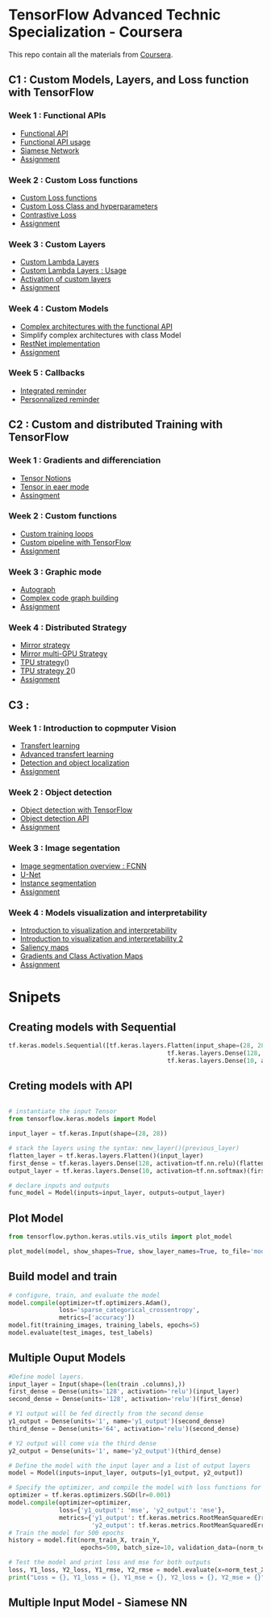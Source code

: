 # TensorFlow Advanced Technic Specialization - Coursera

This repo contain all the materials from [Coursera](https://www.coursera.org/specializations/tensorflow-advanced-techniques).

## C1 :  Custom Models, Layers, and Loss function with TensorFlow

### Week 1 : Functional APIs

- [Functional API](./C1/week_1/C1_W1_Lab_1_functional-practice.ipynb)
- [Functional API usage](./C1/week_1/C1_W1_Lab_2_multi-output.ipynb)
- [Siamese Network](./C1/week_1/C1_W1_Lab_3_siamese-network.ipynb)
- [Assignment](./C1/week_1/C1W1_Assignment.ipynb)


### Week 2 : Custom Loss functions

- [Custom Loss functions](./C1/week_2/C1_W2_Lab_1_huber-loss.ipynb)
- [Custom Loss Class and hyperparameters](./C1/week_2/C1_W2_Lab_2_huber-object-loss.ipynb)
- [Contrastive Loss](./C1/week_2/C1_W1_Lab_3_siamese-network.ipynb)
- [Assignment](./C1/week_2/C1W2_Assignment.ipynb)



### Week 3 : Custom Layers

- [Custom Lambda Layers](./C1/week_3/C1_W3_Lab_1_lambda-layer.ipynb)
- [Custom Lambda Layers : Usage](./C1/week_3/C1_W3_Lab_2_custom-dense-layer.ipynb)
- [Activation of custom layers](./C1/week_3/C1_W3_Lab_3_custom-layer-activation.ipynb)
- [Assignment](./C1/week_3/C1W3_Assignment.ipynb)


### Week 4 : Custom Models

- [Complex architectures with the functional API](./C1/week_4/C1_W4_Lab_1_basic-model.ipynb )
- Simplify complex architectures with class Model
- [RestNet implementation](./C1/week_4/C1_W4_Lab_2_resnet-example.ipynb)
- [Assignment](./C1/week_4/C1W4_Assignment.ipynb)


### Week 5 : Callbacks

- [Integrated reminder](./C1/week_5/C1_W5_Lab_1_exploring-callbacks.ipynb)
- [Personnalized reminder](./C1/week_5/C1_W5_Lab_2_custom-callbacks.ipynb)

## C2 : Custom and distributed  Training with TensorFlow

### Week 1 : Gradients and differenciation 

- [Tensor Notions](./C2/week_1/C2_W1_Lab_1_basic-tensors.ipynb)
- [Tensor in eaer mode](./C2/week_1/C2_W1_Lab_2_gradient-tape-basics.ipynb)
- [Assingment](./C2/week_1/C2W1_Assignment.ipynb)

### Week 2 : Custom functions

- [Custom training loops](./C2/week_2/C2_W2_Lab_1_training-basics.ipynb)
- [Custom pipeline with TensorFlow](./C2/week_2/C2_W2_Lab_2_training-categorical.ipynb)
- [Assignment](./C2/week_2/C2W2_Assignment.ipynb)

### Week 3 : Graphic mode

- [Autograph](./C2/week_3/C2_W3_Lab_1_autograph-basics.ipynb)
- [Complex code graph building](./C2/week_3/C2_W3_Lab_2-graphs-for-complex-code.ipynb)
- [Assignment](./C2/week_3/C2W3_Assignment.ipynb)

### Week 4 : Distributed Strategy

- [Mirror strategy](./C2/week_4/C2_W4_Lab_1_basic-mirrored-strategy.ipynb)
- [Mirror multi-GPU Strategy](./C2/week_4/C2_W4_Lab_2_multi-GPU-mirrored-strategy.ipynb)
- [TPU strategy](./C2/week_4/C2_W4_Lab_3_using-TPU-strategy.ipynb)()
- [TPU strategy 2](./C2/week_4/C2_W4_Lab_4_one-device-strategy.ipynb)()
- [Assignment](./C2/week_4/C2W4_Assignment.ipynb)

## C3 : 

### Week 1 : Introduction to copmputer Vision

- [Transfert learning](./C3/week_1/C3_W1_Lab_1_transfer_learning_cats_dogs.ipynb)
- [Advanced transfert learning](./C3/week_1/C3_W1_Lab_2_Transfer_Learning_CIFAR_10.ipynb)
- [Detection and object localization](./C3/week_1/C3_W1_Lab_3_Object_Localization.ipynb)
- [Assignment](./C3/week_1/C3W1_Assignment.ipynb)

### Week 2 : Object detection

- [Object detection with TensorFlow](./C3/week_2/C3_W2_Lab_1_Simple_Object_Detection.ipynb)
- [Object detection API](./C3/week_2/C3_W2_Lab_2_Object_Detection.ipynb)
- [Assignment](./C3/week_2/C3W2_Assignment.ipynb)

### Week 3 : Image segentation

- [Image segmentation overview : FCNN](./C3/week_3/C3_W3_Lab_1_VGG16-FCN8-CamVid.ipynb)
- [U-Net](./C3/week_3/C3_W3_Lab_2_OxfordPets_UNet.ipynb)
- [Instance segmentation](./C3/week_3/C3_W3_Lab_3_Mask_RCNN_ImageSegmentation.ipynb)
- [Assignment](./C3/week_3/C3W3_Assignment.ipynb)

### Week 4 : Models visualization and interpretability

- [Introduction to visualization and interpretability](./C3/week_4/)
- [Introduction to visualization and interpretability 2](./C3/week_4/)
- [Saliency maps](./C3/week_4/)
- [Gradients and Class Activation Maps](./C3/week_4/)
- [Assignment](./C3/week_4/)



# Snipets

## Creating models with Sequential

```python
tf.keras.models.Sequential([tf.keras.layers.Flatten(input_shape=(28, 28)),
                                            tf.keras.layers.Dense(128, activation=tf.nn.relu),
                                            tf.keras.layers.Dense(10, activation=tf.nn.softmax)])
```

## Creting models with API

```python

# instantiate the input Tensor
from tensorflow.keras.models import Model

input_layer = tf.keras.Input(shape=(28, 28))

# stack the layers using the syntax: new_layer()(previous_layer)
flatten_layer = tf.keras.layers.Flatten()(input_layer)
first_dense = tf.keras.layers.Dense(128, activation=tf.nn.relu)(flatten_layer)
output_layer = tf.keras.layers.Dense(10, activation=tf.nn.softmax)(first_dense)

# declare inputs and outputs
func_model = Model(inputs=input_layer, outputs=output_layer)
```


## Plot Model

```python
from tensorflow.python.keras.utils.vis_utils import plot_model

plot_model(model, show_shapes=True, show_layer_names=True, to_file='model.png')
```

## Build model and train

```python
# configure, train, and evaluate the model
model.compile(optimizer=tf.optimizers.Adam(),
              loss='sparse_categorical_crossentropy',
              metrics=['accuracy'])
model.fit(training_images, training_labels, epochs=5)
model.evaluate(test_images, test_labels)
```
## Multiple Ouput Models

```python
#Define model layers.
input_layer = Input(shape=(len(train .columns),))
first_dense = Dense(units='128', activation='relu')(input_layer)
second_dense = Dense(units='128', activation='relu')(first_dense)

# Y1 output will be fed directly from the second dense
y1_output = Dense(units='1', name='y1_output')(second_dense)
third_dense = Dense(units='64', activation='relu')(second_dense)

# Y2 output will come via the third dense
y2_output = Dense(units='1', name='y2_output')(third_dense)

# Define the model with the input layer and a list of output layers
model = Model(inputs=input_layer, outputs=[y1_output, y2_output])

# Specify the optimizer, and compile the model with loss functions for both outputs
optimizer = tf.keras.optimizers.SGD(lr=0.001)
model.compile(optimizer=optimizer,
              loss={'y1_output': 'mse', 'y2_output': 'mse'},
              metrics={'y1_output': tf.keras.metrics.RootMeanSquaredError(),
                       'y2_output': tf.keras.metrics.RootMeanSquaredError()})
# Train the model for 500 epochs
history = model.fit(norm_train_X, train_Y,
                    epochs=500, batch_size=10, validation_data=(norm_test_X, test_Y))

# Test the model and print loss and mse for both outputs
loss, Y1_loss, Y2_loss, Y1_rmse, Y2_rmse = model.evaluate(x=norm_test_X, y=test_Y)
print("Loss = {}, Y1_loss = {}, Y1_mse = {}, Y2_loss = {}, Y2_mse = {}".format(loss, Y1_loss, Y1_rmse, Y2_loss, Y2_rmse))
```

## Multiple Input Model - Siamese NN

```python

```




